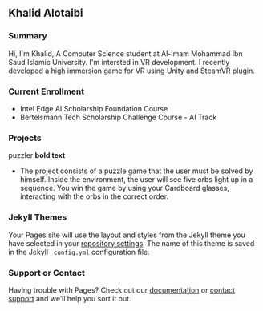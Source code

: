 ## Khalid Alotaibi

### Summary

Hi, I'm Khalid, A Computer Science student at Al-Imam Mohammad Ibn Saud Islamic University. I'm intersted in VR development. I recently developed a high immersion game for VR using Unity and SteamVR plugin.

### Current Enrollment

- Intel Edge AI Scholarship Foundation Course
- Bertelsmann Tech Scholarship Challenge Course - AI Track

 ### Projects

 puzzler **bold text**

- The project consists of a puzzle game that the user must be solved by himself. Inside the environment, the user will see five orbs light up in a sequence. You win the game by using your Cardboard glasses, interacting with the orbs in the correct order.



### Jekyll Themes

Your Pages site will use the layout and styles from the Jekyll theme you have selected in your [repository settings](https://github.com/Kaalotaibi37/Kaalotaibi37.github.io/settings). The name of this theme is saved in the Jekyll `_config.yml` configuration file.

### Support or Contact

Having trouble with Pages? Check out our [documentation](https://help.github.com/categories/github-pages-basics/) or [contact support](https://github.com/contact) and we’ll help you sort it out.
